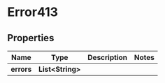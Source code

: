 

# Error413

## Properties

Name | Type | Description | Notes
------------ | ------------- | ------------- | -------------
**errors** | **List&lt;String&gt;** |  | 



